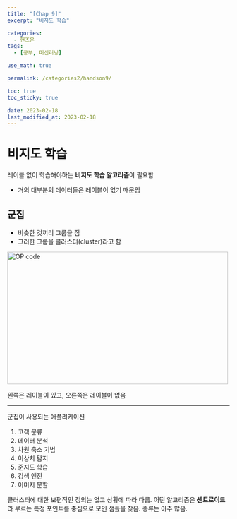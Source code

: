 ```yaml
---
title: "[Chap 9]"
excerpt: "비지도 학습"

categories:
  - 핸즈온
tags:
  - [공부, 머신러닝]

use_math: true

permalink: /categories2/handson9/

toc: true
toc_sticky: true

date: 2023-02-18
last_modified_at: 2023-02-18
---
```


# 비지도 학습

레이블 없이 학습해야하는 **비지도 학습 알고리즘**이 필요함
- 거의 대부분의 데이터들은 레이블이 없기 때문임

## 군집
- 비슷한 것끼리 그룹을 짐
- 그러한 그룹을 클러스터(cluster)라고 함

<img src="../../assets/images/021801.png" width="500px" height="300px" title="OP code 예시" alt="OP code"><img><br/>

왼쪽은 레이블이 있고, 오른쪽은 레이블이 없음

---
군집이 사용되는 애플리케이션

1. 고객 분류
2. 데이터 분석
3. 차원 축소 기법
4. 이상치 탐지
5. 준지도 학습
6. 검색 엔진
7. 이미지 분할

클러스터에 대한 보편적인 정의는 없고 상황에 따라 다름. 어떤 알고리즘은 **센트로이드**라 부르는 특정 포인트를 중심으로 모인 샘플을 찾음. 종류는 아주 많음.